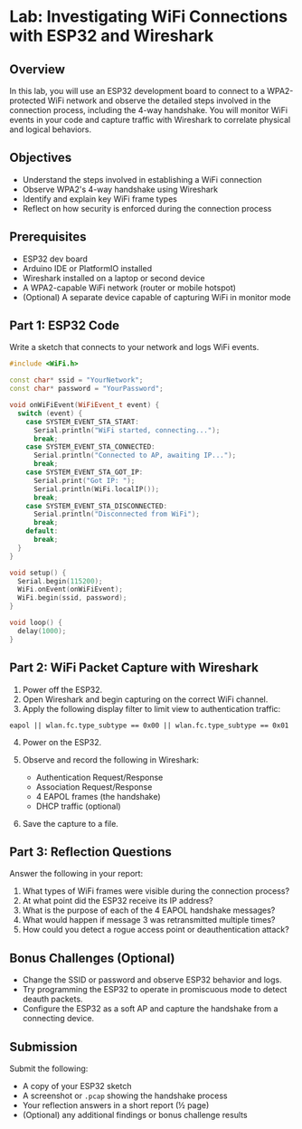 # Lab: Investigating WiFi Connections with ESP32 and Wireshark

## Overview

In this lab, you will use an ESP32 development board to connect to a WPA2-protected WiFi network and observe the detailed steps involved in the connection process, including the 4-way handshake. You will monitor WiFi events in your code and capture traffic with Wireshark to correlate physical and logical behaviors.

## Objectives

- Understand the steps involved in establishing a WiFi connection
- Observe WPA2's 4-way handshake using Wireshark
- Identify and explain key WiFi frame types
- Reflect on how security is enforced during the connection process

## Prerequisites

- ESP32 dev board
- Arduino IDE or PlatformIO installed
- Wireshark installed on a laptop or second device
- A WPA2-capable WiFi network (router or mobile hotspot)
- (Optional) A separate device capable of capturing WiFi in monitor mode

## Part 1: ESP32 Code

Write a sketch that connects to your network and logs WiFi events.

```cpp
#include <WiFi.h>

const char* ssid = "YourNetwork";
const char* password = "YourPassword";

void onWiFiEvent(WiFiEvent_t event) {
  switch (event) {
    case SYSTEM_EVENT_STA_START:
      Serial.println("WiFi started, connecting...");
      break;
    case SYSTEM_EVENT_STA_CONNECTED:
      Serial.println("Connected to AP, awaiting IP...");
      break;
    case SYSTEM_EVENT_STA_GOT_IP:
      Serial.print("Got IP: ");
      Serial.println(WiFi.localIP());
      break;
    case SYSTEM_EVENT_STA_DISCONNECTED:
      Serial.println("Disconnected from WiFi");
      break;
    default:
      break;
  }
}

void setup() {
  Serial.begin(115200);
  WiFi.onEvent(onWiFiEvent);
  WiFi.begin(ssid, password);
}

void loop() {
  delay(1000);
}
```

## Part 2: WiFi Packet Capture with Wireshark

1. Power off the ESP32.
2. Open Wireshark and begin capturing on the correct WiFi channel.
3. Apply the following display filter to limit view to authentication traffic:

```
eapol || wlan.fc.type_subtype == 0x00 || wlan.fc.type_subtype == 0x01
```

4. Power on the ESP32.
5. Observe and record the following in Wireshark:
   - Authentication Request/Response
   - Association Request/Response
   - 4 EAPOL frames (the handshake)
   - DHCP traffic (optional)

6. Save the capture to a file.

## Part 3: Reflection Questions

Answer the following in your report:

1. What types of WiFi frames were visible during the connection process?
2. At what point did the ESP32 receive its IP address?
3. What is the purpose of each of the 4 EAPOL handshake messages?
4. What would happen if message 3 was retransmitted multiple times?
5. How could you detect a rogue access point or deauthentication attack?

## Bonus Challenges (Optional)

- Change the SSID or password and observe ESP32 behavior and logs.
- Try programming the ESP32 to operate in promiscuous mode to detect deauth packets.
- Configure the ESP32 as a soft AP and capture the handshake from a connecting device.

## Submission

Submit the following:

- A copy of your ESP32 sketch
- A screenshot or `.pcap` showing the handshake process
- Your reflection answers in a short report (½ page)
- (Optional) any additional findings or bonus challenge results
